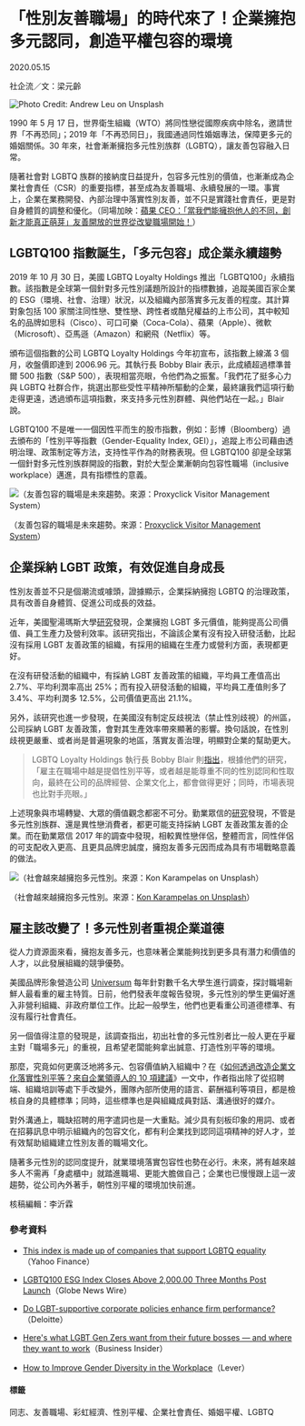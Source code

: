 # 「性別友善職場」的時代來了！企業擁抱多元認同，創造平權包容的環境

2020.05.15

社企流／文：梁元齡

![Photo Credit: Andrew Leu on Unsplash](https://storage.googleapis.com/static-seinsights-tw-prod/images/a8a80eb5-197c-4aec-87fa-49a7c7960a69-w800.jpg)

1990 年 5 月 17 日，世界衛生組織（WTO）將同性戀從國際疾病中除名，邀請世界「不再恐同」；2019 年「不再恐同日」，我國通過同性婚姻專法，保障更多元的婚姻關係。30 年來，社會漸漸擁抱多元性別族群（LGBTQ），讓友善包容融入日常。

隨著社會對 LGBTQ 族群的接納度日益提升，包容多元性別的價值，也漸漸成為企業社會責任（CSR）的重要指標，甚至成為友善職場、永續發展的一環。事實上，企業在業務開發、內部治理中落實性別友善，並不只是實踐社會責任，更是對自身體質的調整和優化。（同場加映：[蘋果 CEO：「當我們能擁抱他人的不同，創新才能真正萌芽」友善開放的世界從改變職場開始！](https://www.seinsights.asia/article/3290/3282/5253)）

## LGBTQ100 指數誕生，「多元包容」成企業永續趨勢

2019 年 10 月 30 日，美國 LGBTQ Loyalty Holdings 推出「LGBTQ100」永續指數。該指數是全球第一個針對多元性別議題所設計的指標數據，追蹤美國百家企業的 ESG（環境、社會、治理）狀況，以及組織內部落實多元友善的程度。其計算對象包括 100 家關注同性戀、雙性戀、跨性者或酷兒權益的上市公司，其中較知名的品牌如思科（Cisco）、可口可樂（Coca-Cola）、蘋果（Apple）、微軟（Microsoft）、亞馬遜（Amazon）和網飛（Netflix）等。

頒布這個指數的公司 LGBTQ Loyalty Holdings 今年初宣布，該指數上線滿 3 個月，收盤價即達到 2006.96 元。其執行長 Bobby Blair 表示，此成績超過標準普爾 500 指數（S&P 500），表現相當亮眼，令他們為之振奮。「我們花了挺多心力與 LGBTQ 社群合作，挑選出那些受性平精神所驅動的企業，最終讓我們這項行動走得更遠，透過頒布這項指數，來支持多元性別群體、與他們站在一起。」Blair 說。

LGBTQ100 不是唯一一個因性平而生的股市指數，例如：彭博（Bloomberg）過去頒布的「性別平等指數（Gender-Equality Index, GEI）」，追蹤上市公司藉由透明治理、政策制定等方法，支持性平作為的財務表現。但 LGBTQ100 卻是全球第一個針對多元性別族群開設的指數，對於大型企業漸朝向包容性職場（inclusive workplace）邁進，具有指標性的意義。

![（友善包容的職場是未來趨勢。來源：Proxyclick Visitor Management System）](/images/loading.gif)

（友善包容的職場是未來趨勢。來源：[Proxyclick Visitor Management System](https://unsplash.com/photos/s86WhGhp25Y)）

## 企業採納 LGBT 政策，有效促進自身成長

性別友善並不只是個潮流或噱頭，證據顯示，企業採納擁抱 LGBTQ 的治理政策，具有改善自身體質、促進公司成長的效益。

近年，美國聖湯瑪斯大學[研究](https://ir.stthomas.edu/cgi/viewcontent.cgi?article=1077&context=ocbacctpub)發現，企業擁抱 LGBT 多元價值，能夠提高公司價值、員工生產力及營利效率。該研究指出，不論該企業有沒有投入研發活動，比起沒有採用 LGBT 友善政策的組織，有採用的組織在生產力或營利方面，表現都更好。

在沒有研發活動的組織中，有採納 LGBT 友善政策的組織，平均員工產值高出 2.7%、平均利潤率高出 25%；而有投入研發活動的組織，平均員工產值則多了 3.4%、平均利潤多 12.5%，公司價值更高出 21.1%。

另外，該研究也進一步發現，在美國沒有制定反歧視法（禁止性別歧視）的州區，公司採納 LGBT 友善政策，會對其生產效率帶來顯著的影響。換句話說，在性別歧視更嚴重、或者尚是普遍現象的地區，落實友善治理，明顯對企業的幫助更大。

> LGBTQ Loyalty Holdings 執行長 Bobby Blair 則[指出](https://www.fa-mag.com/news/amazon--microsoft--apple-top-lgbtq-index-55209.html)，根據他們的研究，「雇主在職場中越是提倡性別平等，或者越是能尊重不同的性別認同和性取向，最終在公司的品牌經營、企業文化上，都會做得更好；同時，市場表現也比對手亮眼。」

上述現象與市場轉變、大眾的價值觀念都密不可分。勤業眾信的[研究](https://www2.deloitte.com/au/en/blog/diversity-inclusion-blog/2019/lgbt-supportive-corporate-policies-enhance-firm-performance.html)發現，不管是多元性別族群、還是異性戀消費者，都更可能支持採納 LGBT 友善政策友善的企業。而在勤業眾信 2017 年的調查中發現，相較異性戀伴侶，整體而言，同性伴侶的可支配收入更高、且更具品牌忠誠度，擁抱友善多元因而成為具有市場戰略意義的做法。

![（社會越來越擁抱多元性別。來源：Kon Karampelas on Unsplash）](/images/loading.gif)

（社會越來越擁抱多元性別。來源：[Kon Karampelas on Unsplash](https://unsplash.com/photos/EFGAUerlaIU)）

## 雇主該改變了！多元性別者重視企業道德

從人力資源面來看，擁抱友善多元，也意味著企業能夠找到更多具有潛力和價值的人才，以此發展組織的競爭優勢。

美國品牌形象營造公司 [Universum](https://universumglobal.com/) 每年針對數千名大學生進行調查，探討職場新鮮人最看重的雇主特質。日前，他們發表年度報告發現，多元性別的學生更偏好進入非營利組織、非政府單位工作。比起一般學生，他們也更看重公司道德標準、有沒有履行社會責任。

另一個值得注意的發現是，該調查指出，初出社會的多元性別者比一般人更在乎雇主對「職場多元」的重視，且希望老闆能夠拿出誠意、打造性別平等的環境。

那麼，究竟如何更廣泛地將多元、包容價值納入組織中？在《[如何透過改造企業文化落實性別平等？來自企業領導人的 10 項建議](https://www.seinsights.asia/article/3289/3269/6918)》一文中，作者指出除了從招聘端、組織培訓等處下手改變外，團隊內部所使用的語言、薪酬福利等項目，都是檢核自身的具體標準；同時，這些標準也是與組織成員對話、溝通很好的媒介。

對外溝通上，職缺招聘的用字遣詞也是一大重點。減少具有刻板印象的用詞、或者在招募訊息中明示組織內的包容文化，都有利企業找到認同這項精神的好人才，並有效幫助組織建立性別友善的職場文化。

隨著多元性別的認同度提升，就業環境落實包容性也勢在必行。未來，將有越來越多人不需再「身處櫃中」就踏進職場、更能大膽做自己；企業也已慢慢跟上這一波趨勢，從公司內外著手，朝性別平權的環境加快前進。

核稿編輯：李沂霖

### 參考資料

-   [This index is made up of companies that support LGBTQ equality](https://finance.yahoo.com/news/lgbtq100-index-is-made-up-of-companies-that-support-lgbtq-equality-160317804.html)（Yahoo Finance）
    
-   [LGBTQ100 ESG Index Closes Above 2,000.00 Three Months Post Launch](https://www.globenewswire.com/news-release/2020/02/06/1981376/0/en/LGBTQ100-ESG-Index-Closes-Above-2-000-00-Three-Months-Post-Launch.html)（Globe News Wire）
    
-   [Do LGBT-supportive corporate policies enhance firm performance?](https://www2.deloitte.com/au/en/blog/diversity-inclusion-blog/2019/lgbt-supportive-corporate-policies-enhance-firm-performance.html)（Deloitte）
    
-   [Here's what LGBT Gen Zers want from their future bosses — and where they want to work](https://www.businessinsider.com/what-gay-college-students-want-from-future-employers-2019-6)（Business Insider）
    
-   [How to Improve Gender Diversity in the Workplace](https://www.lever.co/blog/how-to-work-toward-gender-diversity-in-the-workplace/)（Lever）

#### 標籤

同志、友善職場、彩虹經濟、性別平權、企業社會責任、婚姻平權、LGBTQ